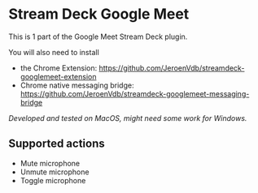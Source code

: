 # Stream Deck Google Meet

This is 1 part of the Google Meet Stream Deck plugin. 

You will also need to install 
- the Chrome Extension: https://github.com/JeroenVdb/streamdeck-googlemeet-extension
- Chrome native messaging bridge: https://github.com/JeroenVdb/streamdeck-googlemeet-messaging-bridge

_Developed and tested on MacOS, might need some work for Windows._

## Supported actions

- Mute microphone
- Unmute microphone
- Toggle microphone
